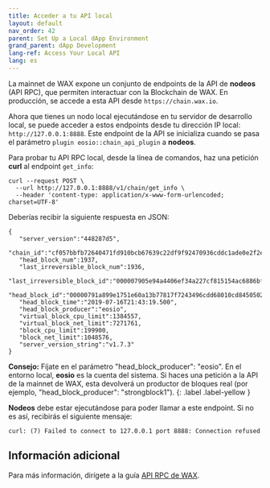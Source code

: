 ```yaml
---
title: Acceder a tu API local
layout: default
nav_order: 42
parent: Set Up a Local dApp Environment
grand_parent: dApp Development
lang-ref: Access Your Local API
lang: es
---
```


La mainnet de WAX expone un conjunto de endpoints de la API de **nodeos** (API RPC), que permiten interactuar con la Blockchain de WAX. En producción, se accede a esta API desde `https://chain.wax.io`.

Ahora que tienes un nodo local ejecutándose en tu servidor de desarrollo local, se puede acceder a estos endpoints desde tu dirección IP local: `http://127.0.0.1:8888`. Este endpoint de la API se inicializa cuando se pasa el parámetro `plugin eosio::chain_api_plugin` a **nodeos**.

Para probar tu API RPC local, desde la línea de comandos, haz una petición **curl** al endpoint `get_info`:

```
curl --request POST \
  --url http://127.0.0.1:8888/v1/chain/get_info \
  --header 'content-type: application/x-www-form-urlencoded; charset=UTF-8'
```

Deberías recibir la siguiente respuesta en JSON:

```
{
   "server_version":"448287d5",
   "chain_id":"cf057bbfb72640471fd910bcb67639c22df9f92470936cddc1ade0e2f2e7dc4f",
   "head_block_num":1937,
   "last_irreversible_block_num":1936,
   "last_irreversible_block_id":"000007905e94a4406ef34a227cf815154ac6886bf54deaa2d35db606cb4b667d",
   "head_block_id":"00000791a899e1751e60a13b77817f7243496cdd68010cd84505023200fd9e8a",
   "head_block_time":"2019-07-16T21:43:19.500",
   "head_block_producer":"eosio",
   "virtual_block_cpu_limit":1384557,
   "virtual_block_net_limit":7271761,
   "block_cpu_limit":199900,
   "block_net_limit":1048576,
   "server_version_string":"v1.7.3"
}
```

<strong>Consejo:</strong> Fíjate en el parámetro "head_block_producer": "eosio". En el entorno local, <strong>eosio</strong> es la cuenta del sistema. Si haces una petición a la API de la mainnet de WAX, esta devolverá un productor de bloques real (por ejemplo, "head_block_producer": "strongblock1").
{: .label .label-yellow }

**Nodeos** debe estar ejecutándose para poder llamar a este endpoint. Si no es así, recibirás el siguiente mensaje:

```
curl: (7) Failed to connect to 127.0.0.1 port 8888: Connection refused
```

## Información adicional

Para más información, dirígete a la guía [API RPC de WAX](/es/api-reference/rpc_api).
